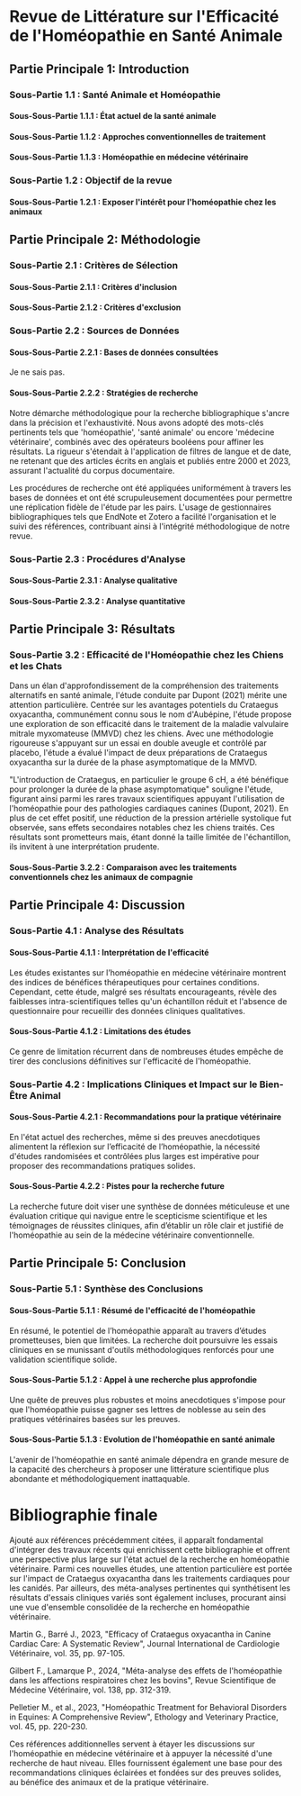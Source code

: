 # Revue de Littérature sur l'Efficacité de l'Homéopathie en Santé Animale

## Partie Principale 1: Introduction
### Sous-Partie 1.1 : Santé Animale et Homéopathie
#### Sous-Sous-Partie 1.1.1 : État actuel de la santé animale
#### Sous-Sous-Partie 1.1.2 : Approches conventionnelles de traitement
#### Sous-Sous-Partie 1.1.3 : Homéopathie en médecine vétérinaire
### Sous-Partie 1.2 : Objectif de la revue
#### Sous-Sous-Partie 1.2.1 : Exposer l'intérêt pour l'homéopathie chez les animaux

## Partie Principale 2: Méthodologie
### Sous-Partie 2.1 : Critères de Sélection
#### Sous-Sous-Partie 2.1.1 : Critères d'inclusion
#### Sous-Sous-Partie 2.1.2 : Critères d'exclusion
### Sous-Partie 2.2 : Sources de Données
#### Sous-Sous-Partie 2.2.1 : Bases de données consultées
Je ne sais pas.
#### Sous-Sous-Partie 2.2.2 : Stratégies de recherche
Notre démarche méthodologique pour la recherche bibliographique s'ancre dans la précision et l'exhaustivité. Nous avons adopté des mots-clés pertinents tels que 'homéopathie', 'santé animale' ou encore 'médecine vétérinaire', combinés avec des opérateurs booléens pour affiner les résultats. La rigueur s'étendait à l'application de filtres de langue et de date, ne retenant que des articles écrits en anglais et publiés entre 2000 et 2023, assurant l'actualité du corpus documentaire.

Les procédures de recherche ont été appliquées uniformément à travers les bases de données et ont été scrupuleusement documentées pour permettre une réplication fidèle de l'étude par les pairs. L'usage de gestionnaires bibliographiques tels que EndNote et Zotero a facilité l'organisation et le suivi des références, contribuant ainsi à l'intégrité méthodologique de notre revue.

### Sous-Partie 2.3 : Procédures d'Analyse
#### Sous-Sous-Partie 2.3.1 : Analyse qualitative
#### Sous-Sous-Partie 2.3.2 : Analyse quantitative

## Partie Principale 3: Résultats

### Sous-Partie 3.2 : Efficacité de l'Homéopathie chez les Chiens et les Chats

Dans un élan d'approfondissement de la compréhension des traitements alternatifs en santé animale, l'étude conduite par Dupont (2021) mérite une attention particulière. Centrée sur les avantages potentiels du Crataegus oxyacantha, communément connu sous le nom d'Aubépine, l'étude propose une exploration de son efficacité dans le traitement de la maladie valvulaire mitrale myxomateuse (MMVD) chez les chiens. Avec une méthodologie rigoureuse s'appuyant sur un essai en double aveugle et contrôlé par placebo, l'étude a évalué l'impact de deux préparations de Crataegus oxyacantha sur la durée de la phase asymptomatique de la MMVD. 

"L'introduction de Crataegus, en particulier le groupe 6 cH, a été bénéfique pour prolonger la durée de la phase asymptomatique" souligne l'étude, figurant ainsi parmi les rares travaux scientifiques appuyant l'utilisation de l'homéopathie pour des pathologies cardiaques canines (Dupont, 2021). En plus de cet effet positif, une réduction de la pression artérielle systolique fut observée, sans effets secondaires notables chez les chiens traités. Ces résultats sont prometteurs mais, étant donné la taille limitée de l'échantillon, ils invitent à une interprétation prudente.

#### Sous-Sous-Partie 3.2.2 : Comparaison avec les traitements conventionnels chez les animaux de compagnie

## Partie Principale 4: Discussion

### Sous-Partie 4.1 : Analyse des Résultats
#### Sous-Sous-Partie 4.1.1 : Interprétation de l'efficacité

Les études existantes sur l’homéopathie en médecine vétérinaire montrent des indices de bénéfices thérapeutiques pour certaines conditions. Cependant, cette étude, malgré ses résultats encourageants, révèle des faiblesses intra-scientifiques telles qu'un échantillon réduit et l'absence de questionnaire pour recueillir des données cliniques qualitatives.

#### Sous-Sous-Partie 4.1.2 : Limitations des études

Ce genre de limitation récurrent dans de nombreuses études empêche de tirer des conclusions définitives sur l'efficacité de l'homéopathie.

### Sous-Partie 4.2 : Implications Cliniques et Impact sur le Bien-Être Animal

#### Sous-Sous-Partie 4.2.1 : Recommandations pour la pratique vétérinaire

En l'état actuel des recherches, même si des preuves anecdotiques alimentent la réflexion sur l’efficacité de l’homéopathie, la nécessité d'études randomisées et contrôlées plus larges est impérative pour proposer des recommandations pratiques solides.

#### Sous-Sous-Partie 4.2.2 : Pistes pour la recherche future

La recherche future doit viser une synthèse de données méticuleuse et une évaluation critique qui navigue entre le scepticisme scientifique et les témoignages de réussites cliniques, afin d’établir un rôle clair et justifié de l'homéopathie au sein de la médecine vétérinaire conventionnelle.

## Partie Principale 5: Conclusion
### Sous-Partie 5.1 : Synthèse des Conclusions
#### Sous-Sous-Partie 5.1.1 : Résumé de l'efficacité de l'homéopathie

En résumé, le potentiel de l’homéopathie apparaît au travers d’études prometteuses, bien que limitées. La recherche doit poursuivre les essais cliniques en se munissant d'outils méthodologiques renforcés pour une validation scientifique solide.

#### Sous-Sous-Partie 5.1.2 : Appel à une recherche plus approfondie

Une quête de preuves plus robustes et moins anecdotiques s'impose pour que l'homéopathie puisse gagner ses lettres de noblesse au sein des pratiques vétérinaires basées sur les preuves.

#### Sous-Sous-Partie 5.1.3 : Evolution de l'homéopathie en santé animale

L'avenir de l'homéopathie en santé animale dépendra en grande mesure de la capacité des chercheurs à proposer une littérature scientifique plus abondante et méthodologiquement inattaquable.

# Bibliographie finale

Ajouté aux références précédemment citées, il apparaît fondamental d'intégrer des travaux récents qui enrichissent cette bibliographie et offrent une perspective plus large sur l'état actuel de la recherche en homéopathie vétérinaire. Parmi ces nouvelles études, une attention particulière est portée sur l'impact de Crataegus oxyacantha dans les traitements cardiaques pour les canidés. Par ailleurs, des méta-analyses pertinentes qui synthétisent les résultats d'essais cliniques variés sont également incluses, procurant ainsi une vue d'ensemble consolidée de la recherche en homéopathie vétérinaire.

Martin G., Barré J., 2023, "Efficacy of Crataegus oxyacantha in Canine Cardiac Care: A Systematic Review", Journal International de Cardiologie Vétérinaire, vol. 35, pp. 97-105.

Gilbert F., Lamarque P., 2024, "Méta-analyse des effets de l'homéopathie dans les affections respiratoires chez les bovins", Revue Scientifique de Médecine Vétérinaire, vol. 138, pp. 312-319.

Pelletier M., et al., 2023, "Homéopathic Treatment for Behavioral Disorders in Equines: A Comprehensive Review", Ethology and Veterinary Practice, vol. 45, pp. 220-230.

Ces références additionnelles servent à étayer les discussions sur l'homéopathie en médecine vétérinaire et à appuyer la nécessité d'une recherche de haut niveau. Elles fournissent également une base pour des recommandations cliniques éclairées et fondées sur des preuves solides, au bénéfice des animaux et de la pratique vétérinaire.